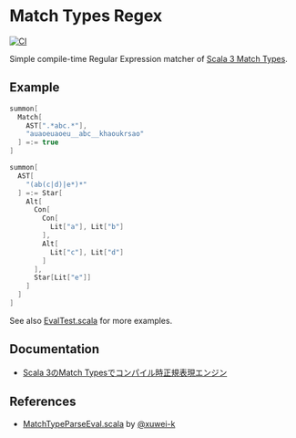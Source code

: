 Match Types Regex
============================

[![CI](https://github.com/y-yu/match-types-regex/actions/workflows/ci.yml/badge.svg)](https://github.com/y-yu/match-types-regex/actions/workflows/ci.yml)

Simple compile-time Regular Expression matcher of [Scala 3 Match Types](https://dotty.epfl.ch/docs/reference/new-types/match-types.html).

## Example

```scala
summon[
  Match[
    AST[".*abc.*"],
    "auaoeuaoeu__abc__khaoukrsao"
  ] =:= true
]

summon[
  AST[
    "(ab(c|d)|e*)*"
  ] =:= Star[
    Alt[
      Con[
        Con[
          Lit["a"], Lit["b"]
        ],
        Alt[
          Lit["c"], Lit["d"]
        ]
      ],
      Star[Lit["e"]]
    ]
  ]
]
```

See also [EvalTest.scala](https://github.com/y-yu/match-types-regex/blob/master/src/test/scala/matchtypesregex/EvalTest.scala) for more examples.

## Documentation

- [Scala 3のMatch Typesでコンパイル時正規表現エンジン](https://zenn.dev/yyu/articles/9a4fd8b7a3383b)

## References

- [MatchTypeParseEval.scala](https://gist.github.com/xuwei-k/521638aa17ebc839c8d8519bcdfdc7ae) by [@xuwei-k](https://github.com/xuwei-k)
